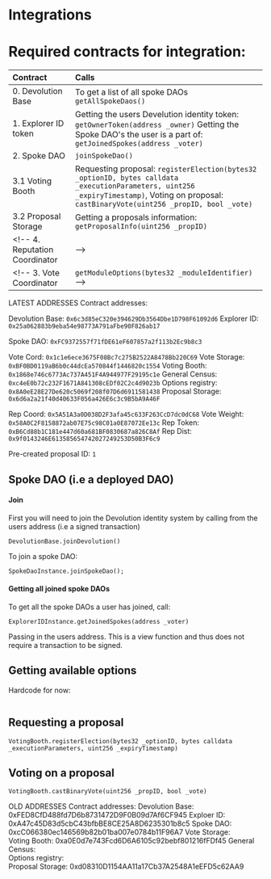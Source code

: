 # Integrations

# Required contracts for integration:

| Contract | Calls |
|:---------|:------|
0. Devolution Base | To get a list of all spoke DAOs `getAllSpokeDaos()`
1. Explorer ID token | Getting the users Develution identity token: ` getOwnerToken(address _owner)` Getting the Spoke DAO's the user is a part of: `getJoinedSpokes(address _voter)`
2. Spoke DAO | `joinSpokeDao()`
3.1 Voting Booth | Requesting proposal: `registerElection(bytes32 _optionID, bytes calldata _executionParameters, uint256 _expiryTimestamp)`, Voting on proposal: `castBinaryVote(uint256 _propID, bool _vote)` |
3.2 Proposal Storage | Getting a proposals information: `getProposalInfo(uint256 _propID)`
<!-- 4. Reputation Coordinator |  -->
<!-- 3. Vote Coordinator | `getModuleOptions(bytes32 _moduleIdentifier)` -->

LATEST ADDRESSES
Contract addresses: 

Devolution Base:    `0x6c3d85eC320e394629Db3564Dbe1D798F61092d6`
Explorer ID:        `0x25a062883b9eba54e98773A791aFbe90F826ab17`

Spoke DAO:          `0xFC9372557f71fDE61eF607857a2f113b2Ec9b8c3`

Vote Cord:          `0x1c1e6ece3675F08Bc7c275B2522A8478Bb220C69`
    Vote Storage:       `0xBF0BD0119aB6b0c44dcEa570844f1446820c1554`
    Voting Booth:       `0x1868e746c6773Ac737A451F4A944977F29195c1e`
    General Census:     `0xc4eE0b72c232F1671A841308cEDf02C2c4d9023b`
    Options registry:   `0x8A0eE28E27De620c5069f208f07D6d6911581438`
    Proposal Storage:   `0x6d6a2a21f40d40633F056a426E6c3c9B5bA9A46F`

Rep Coord:           `0x5A51A3a0D038D2F3afa45c633F263CcD7dc0dC68`
    Vote Weight:        `0x58A0C2F8158872ab07E75c98C01a0E87072Ee13c`
    Rep Token:          `0xB6Cd88b1C181e447d60a681BF0830687a826C8Af`
    Rep Dist:           `0x9f0143246E613585654742027249253D50B3F6c9`

Pre-created proposal ID: `1`

## Spoke DAO (i.e a deployed DAO)

#### Join
First you will need to join the Devolution identity system by calling from the users address (i.e a signed transaction)
```
DevolutionBase.joinDevolution()
```

To join a spoke DAO:
```
SpokeDaoInstance.joinSpokeDao();
```

#### Getting all joined spoke DAOs

To get all the spoke DAOs a user has joined, call:
```
ExplorerIDInstance.getJoinedSpokes(address _voter)
```
Passing in the users address. This is a view function and thus does not require a transaction to be signed. 

## Getting available options
Hardcode for now:
```

```

## Requesting a proposal 

```
VotingBooth.registerElection(bytes32 _optionID, bytes calldata _executionParameters, uint256 _expiryTimestamp)
```

## Voting on a proposal 

```
VotingBooth.castBinaryVote(uint256 _propID, bool _vote)
```


OLD ADDRESSES
Contract addresses: 
Devolution Base:    0xFED8CfD488fd7D6b8731472D9F0B09d7Af6CF945
Exploer ID:         0xA47c45D83d5cbC43bfbBE8CE25A8D6235301b8c5
Spoke DAO:          0xcC066380ec146569b82b01ba007e0784b11F96A7
Vote Storage:        
Voting Booth:       0xa0E0d7e743Fcd6D6A6105c92bebf801216fFDf45
General Census:   
Options registry:    
Proposal Storage:   0xd08310D1154AA11a17Cb37A2548A1eEFD5c62AA9

